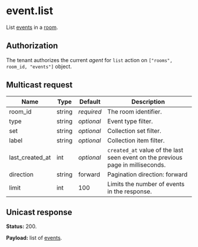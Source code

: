 # event.list

List [events](../event.md#event) in a [room](../room#room).

## Authorization

The tenant authorizes the current _agent_ for `list` action on `["rooms", room_id, "events"]` object.

## Multicast request

Name            | Type   | Default    | Description
--------------- | ------ | ---------- | ------------------
room_id         | string | _required_ | The room identifier.
type            | string | _optional_ | Event type filter.
set             | string | _optional_ | Collection set filter.
label           | string | _optional_ | Collection item filter.
last_created_at | int    | _optional_ | `created_at` value of the last seen event on the previous page in milliseconds.
direction       | string |    forward | Pagination direction: forward | backward.
limit           | int    |        100 | Limits the number of events in the response.

## Unicast response

**Status:** 200.

**Payload:** list of [events](../event.md#event).
